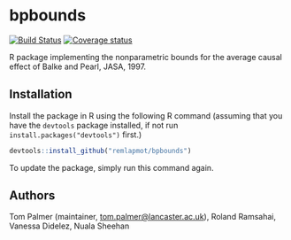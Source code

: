 # bpbounds

[![Build Status](https://travis-ci.org/remlapmot/bpbounds.svg?branch=master)](https://travis-ci.org/remlapmot/bpbounds)
[![Coverage status](https://codecov.io/gh/remlapmot/bpbounds/branch/master/graph/badge.svg)](https://codecov.io/github/remlapmot/bpbounds?branch=master)

R package implementing the nonparametric bounds for the average causal effect of Balke and Pearl, JASA, 1997.

## Installation

Install the package in R using the following R command (assuming that you have the `devtools` 
package installed, if not run `install.packages("devtools")` first.)

``` r
devtools::install_github("remlapmot/bpbounds")
```
To update the package, simply run this command again.

## Authors
Tom Palmer (maintainer, tom.palmer@lancaster.ac.uk), Roland Ramsahai, Vanessa Didelez, Nuala Sheehan
